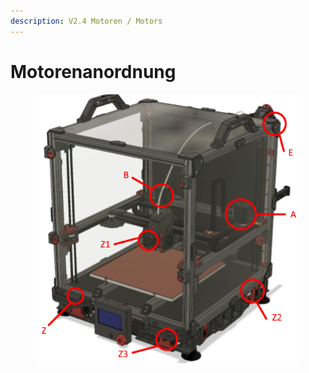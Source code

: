 ```yaml
---
description: V2.4 Motoren / Motors
---
```


# Motorenanordnung

<figure><img src="../../../../../.gitbook/assets/V2-motor-positions_2.png" alt=""><figcaption></figcaption></figure>
